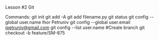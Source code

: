 Lesson #2 Git

Commands:
git init
git add -A
git add filename.py
git status
git config --global user.name Ihor Petruniv
git config --global user.email ipetruniv@gmail.com
git config --list user.name
#Create branch
git checkout -b feature/SM-875

